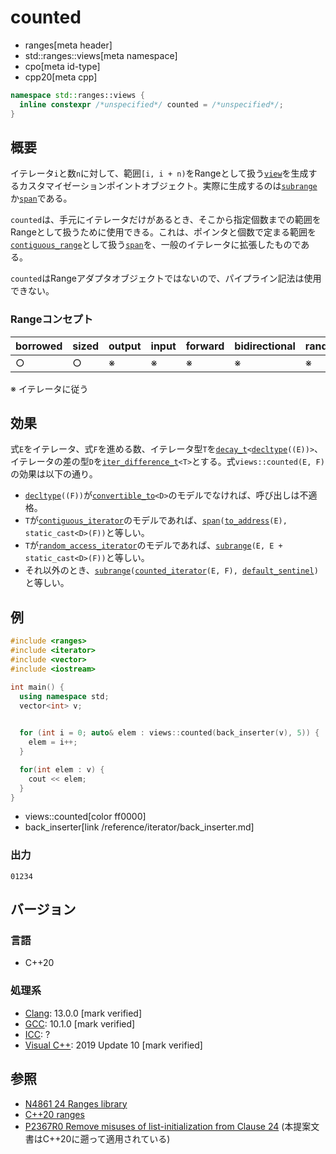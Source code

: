 # counted
* ranges[meta header]
* std::ranges::views[meta namespace]
* cpo[meta id-type]
* cpp20[meta cpp]

```cpp
namespace std::ranges::views {
  inline constexpr /*unspecified*/ counted = /*unspecified*/;
}
```

## 概要
イテレータ`i`と数`n`に対して、範囲`[i, i + n)`をRangeとして扱う[`view`](view.md)を生成するカスタマイゼーションポイントオブジェクト。実際に生成するのは[`subrange`](subrange.md)か[`span`](/reference/span/span.md)である。

`counted`は、手元にイテレータだけがあるとき、そこから指定個数までの範囲をRangeとして扱うために使用できる。これは、ポインタと個数で定まる範囲を[`contiguous_range`](contiguous_range.md)として扱う[`span`](/reference/span/span.md)を、一般のイテレータに拡張したものである。

`counted`はRangeアダプタオブジェクトではないので、パイプライン記法は使用できない。

### Rangeコンセプト

| borrowed | sized | output | input | forward | bidirectional | random_access | contiguous | common | viewable | view |
|----------|-------|--------|-------|---------|---------------|---------------|------------|--------|----------|------|
| ○       | ○    | ※     | ※    | ※      | ※            | ※            | ※         | ※     | ○       | ○   |

※ イテレータに従う

## 効果

式`E`をイテレータ、式`F`を進める数、イテレータ型`T`を[`decay_t`](/reference/type_traits/decay.md)`<`[`decltype`](/lang/cpp11/decltype.md)`((E))>`、イテレータの差の型`D`を[`iter_difference_t`](/reference/iterator/iter_difference_t.md)`<T>`とする。式`views::counted(E, F)`の効果は以下の通り。

- [`decltype`](/lang/cpp11/decltype.md)`((F))`が[`convertible_to`](/reference/concepts/convertible_to.md)`<D>`のモデルでなければ、呼び出しは不適格。
- `T`が[`contiguous_iterator`](/reference/iterator/contiguous_iterator.md)のモデルであれば、[`span`](/reference/span/span.md)`(`[`to_address`](/reference/memory/to_address.md)`(E), static_cast<D>(F))`と等しい。
- `T`が[`random_access_iterator`](/reference/iterator/random_access_iterator.md)のモデルであれば、[`subrange`](subrange.md)`(E, E + static_cast<D>(F))`と等しい。
- それ以外のとき、[`subrange`](subrange.md)`(`[`counted_iterator`](/reference/iterator/counted_iterator.md)`(E, F), `[`default_sentinel`](/reference/iterator/default_sentinel_t.md)`)`と等しい。

## 例
```cpp example
#include <ranges>
#include <iterator>
#include <vector>
#include <iostream>

int main() {
  using namespace std;
  vector<int> v;
  

  for (int i = 0; auto& elem : views::counted(back_inserter(v), 5)) {
    elem = i++;
  }

  for(int elem : v) {
    cout << elem;
  }
}
```
* views::counted[color ff0000]
* back_inserter[link /reference/iterator/back_inserter.md]

### 出力
```
01234
```

## バージョン
### 言語
- C++20

### 処理系
- [Clang](/implementation.md#clang): 13.0.0 [mark verified]
- [GCC](/implementation.md#gcc): 10.1.0 [mark verified]
- [ICC](/implementation.md#icc): ?
- [Visual C++](/implementation.md#visual_cpp): 2019 Update 10 [mark verified]

## 参照
- [N4861 24 Ranges library](https://timsong-cpp.github.io/cppwp/n4861/ranges)
- [C++20 ranges](https://techbookfest.org/product/5134506308665344)
- [P2367R0 Remove misuses of list-initialization from Clause 24](https://www.open-std.org/jtc1/sc22/wg21/docs/papers/2021/p2367r0.html) (本提案文書はC++20に遡って適用されている)
